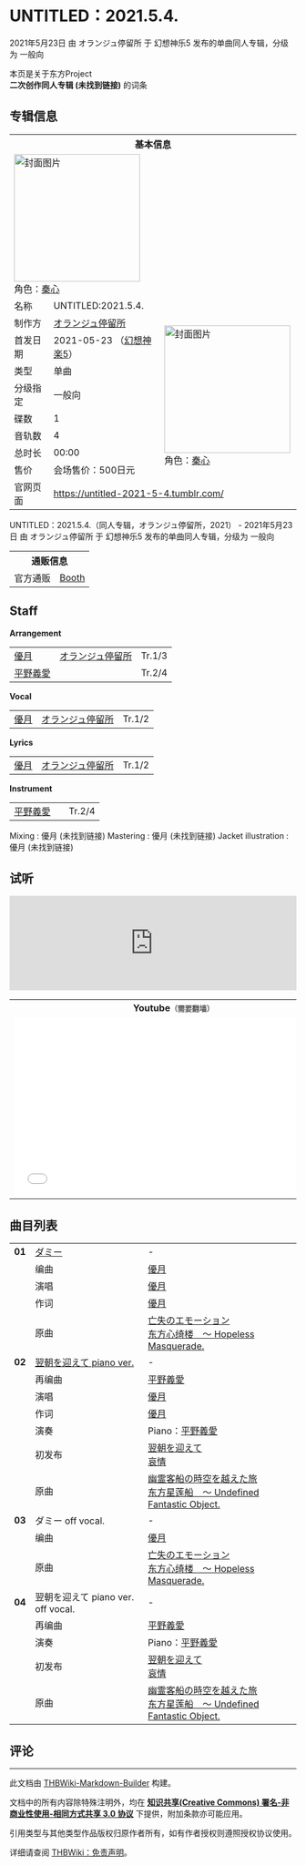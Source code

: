 # UNTITLED：2021.5.4.

<!-- source html: G:\repos\THBWiki-Markdown-Builder\THBWikiMarkdown\Temp\main\f\f8\ns0%3AUNTITLED%EF%BC%9A2021%2E5%2E4%2E.html -->

2021年5月23日 由 オランジュ停留所 于 幻想神乐5 发布的单曲同人专辑，分级为 一般向

本页是关于东方Project  
 **二次创作同人专辑 (未找到链接)** 的词条
## 专辑信息

<table><tbody><tr><th colspan="3">基本信息</th></tr><tr><td class="cover-artwork-mobile" colspan="2"><a href="./文件-UNTITLED：2021.5.4.封面.jpg.md" class="image" title="封面图片"><img alt="封面图片" src="https://upload.thwiki.cc/thumb/b/b1/UNTITLED%EF%BC%9A2021.5.4.%E5%B0%81%E9%9D%A2.jpg/221px-UNTITLED%EF%BC%9A2021.5.4.%E5%B0%81%E9%9D%A2.jpg" decoding="async" loading="lazy" width="221" height="224" srcset="https://upload.thwiki.cc/thumb/b/b1/UNTITLED%EF%BC%9A2021.5.4.%E5%B0%81%E9%9D%A2.jpg/332px-UNTITLED%EF%BC%9A2021.5.4.%E5%B0%81%E9%9D%A2.jpg 1.5x, https://upload.thwiki.cc/thumb/b/b1/UNTITLED%EF%BC%9A2021.5.4.%E5%B0%81%E9%9D%A2.jpg/443px-UNTITLED%EF%BC%9A2021.5.4.%E5%B0%81%E9%9D%A2.jpg 2x" data-file-width="1709" data-file-height="1730"></a><div class="cover-char">角色：<a href="./秦心.md" title="秦心">秦心</a></div></td>
</tr><tr><td class="label">名称</td><td colspan="2"> UNTITLED:2021.5.4. </td></tr><tr><td class="label">制作方</td><td><a href="./オランジュ停留所.md" title="オランジュ停留所">オランジュ停留所</a></td><td class="cover-artwork" rowspan="8" style="min-width:224px;"><a href="./文件-UNTITLED：2021.5.4.封面.jpg.md" class="image" title="封面图片"><img alt="封面图片" src="https://upload.thwiki.cc/thumb/b/b1/UNTITLED%EF%BC%9A2021.5.4.%E5%B0%81%E9%9D%A2.jpg/221px-UNTITLED%EF%BC%9A2021.5.4.%E5%B0%81%E9%9D%A2.jpg" decoding="async" loading="lazy" width="221" height="224" srcset="https://upload.thwiki.cc/thumb/b/b1/UNTITLED%EF%BC%9A2021.5.4.%E5%B0%81%E9%9D%A2.jpg/332px-UNTITLED%EF%BC%9A2021.5.4.%E5%B0%81%E9%9D%A2.jpg 1.5x, https://upload.thwiki.cc/thumb/b/b1/UNTITLED%EF%BC%9A2021.5.4.%E5%B0%81%E9%9D%A2.jpg/443px-UNTITLED%EF%BC%9A2021.5.4.%E5%B0%81%E9%9D%A2.jpg 2x" data-file-width="1709" data-file-height="1730"></a><div class="cover-char">角色：<a href="./秦心.md" title="秦心">秦心</a></div></td>
</tr><tr><td class="label">首发日期</td><td>2021-05-23&#160;（<a href="/展会作品列表?e=%E5%B9%BB%E6%83%B3%E7%A5%9E%E4%B9%90%235">幻想神楽5</a>）</td></tr><tr><td class="label">类型</td><td>单曲</td></tr><tr><td class="label">分级指定</td><td>一般向</td></tr><tr><td class="label">碟数</td><td>1</td></tr><tr><td class="label">音轨数</td><td>4</td></tr><tr><td class="label">总时长</td><td>00:00</td></tr><tr><td class="label">售价</td><td>会场售价：500日元</td></tr>
<tr><td class="label">官网页面</td><td colspan="2"><a rel="nofollow" class="external free" href="https://untitled-2021-5-4.tumblr.com/">https://untitled-2021-5-4.tumblr.com/</a></td></tr></tbody></table>

UNTITLED：2021.5.4.（同人专辑，オランジュ停留所，2021） - 2021年5月23日 由 オランジュ停留所 于 幻想神乐5 发布的单曲同人专辑，分级为 一般向

<table><tbody><tr><th colspan="3">通贩信息</th></tr><tr><td class="label">官方通贩</td><td colspan="2"><a rel="nofollow" class="external text" href="https://booth.pm/items/2982294">Booth</a></td></tr></tbody></table>


## Staff
  
 **Arrangement**   

<table><tbody><tr><td><a href="/index.php?title=%E5%84%AA%E6%9C%88&amp;action=edit&amp;redlink=1" class="new" title="優月（页面不存在）">優月</a></td><td><a href="./オランジュ停留所.md" title="オランジュ停留所">オランジュ停留所</a></td><td>Tr.1/3</td></tr><tr><td><a href="/index.php?title=%E5%B9%B3%E9%87%8E%E7%BE%A9%E6%84%9B&amp;action=edit&amp;redlink=1" class="new" title="平野義愛（页面不存在）">平野義愛</a></td><td></td><td>Tr.2/4</td></tr></tbody></table>

  
 **Vocal**   

<table><tbody><tr><td><a href="/index.php?title=%E5%84%AA%E6%9C%88&amp;action=edit&amp;redlink=1" class="new" title="優月（页面不存在）">優月</a></td><td><a href="./オランジュ停留所.md" title="オランジュ停留所">オランジュ停留所</a></td><td>Tr.1/2</td></tr></tbody></table>

  
 **Lyrics**   

<table><tbody><tr><td><a href="/index.php?title=%E5%84%AA%E6%9C%88&amp;action=edit&amp;redlink=1" class="new" title="優月（页面不存在）">優月</a></td><td><a href="./オランジュ停留所.md" title="オランジュ停留所">オランジュ停留所</a></td><td>Tr.1/2</td></tr></tbody></table>

  
 **Instrument**   

<table><tbody><tr><td><a href="/index.php?title=%E5%B9%B3%E9%87%8E%E7%BE%A9%E6%84%9B&amp;action=edit&amp;redlink=1" class="new" title="平野義愛（页面不存在）">平野義愛</a></td><td></td><td>Tr.2/4</td></tr></tbody></table>


Mixing
: 優月 (未找到链接)
Mastering
: 優月 (未找到链接)
Jacket illustration
: 優月 (未找到链接)

## 试听
  
<iframe width="100%" height="166" scrolling="no" frameborder="no" src="https://w.soundcloud.com/player/?url=https%3A//api.soundcloud.com/tracks/1051523407&amp;color=ff5500&amp;auto_play=false&amp;hide_related=false&amp;show_comments=true&amp;show_user=true&amp;show_reposts=false&amp;visual=false"></iframe>

  


<table>

<tbody><tr>
<th>Youtube<span style="font-family: sans-serif; cursor: default; color:#555; font-size: 0.8em; bottom: 0.1em; font-weight: bold;" title="连接到需要翻墙网页">（需要翻墙）</span>
</th></tr>
<tr>
<td><iframe width="560" height="315" src="//www.youtube-nocookie.com/embed/sK9yC-dZ3hc?" frameborder="0" allowfullscreen=""></iframe>
</td></tr></tbody></table>


## 曲目列表

<table><tbody><tr><td id="1" class="infoRD"><b>01</b></td><td id="ダミー" colspan="2" class="title"><span class="new" title="（歌词页面不存在）"><a href="/index.php?title=%E6%AD%8C%E8%AF%8D:%E3%83%80%E3%83%9F%E3%83%BC&amp;boilerplate=模板:页面模板/曲目歌词&amp;action=edit">ダミー</a></span><span class="thcsearchlinks"><a rel="nofollow" class="external text" href="https://cd.thwiki.cc?arrange=優月&amp;vocal=優月&amp;lyric=優月&amp;ogmusic=亡失のエモーション&amp;fromwiki=UNTITLED：2021.5.4."><span title="搜索相似同人曲"></span></a></span></td><td class="time">-</td></tr><tr><td class="left"></td><td class="label">编曲</td><td class="text" colspan="2"><a href="/index.php?title=%E5%84%AA%E6%9C%88&amp;action=edit&amp;redlink=1" class="new" title="優月（页面不存在）">優月</a><span class="thcsearchlinks"><a rel="nofollow" class="external text" href="https://cd.thwiki.cc?arrange=，優月&amp;fromwiki=UNTITLED：2021.5.4."><span></span></a></span></td></tr><tr><td class="left"></td><td class="label">演唱</td><td class="text" colspan="2"><a href="/index.php?title=%E5%84%AA%E6%9C%88&amp;action=edit&amp;redlink=1" class="new" title="優月（页面不存在）">優月</a><span class="thcsearchlinks"><a rel="nofollow" class="external text" href="https://cd.thwiki.cc?vocal=優月&amp;fromwiki=UNTITLED：2021.5.4."><span></span></a></span></td></tr><tr><td class="left"></td><td class="label">作词</td><td class="text" colspan="2"><a href="/index.php?title=%E5%84%AA%E6%9C%88&amp;action=edit&amp;redlink=1" class="new" title="優月（页面不存在）">優月</a><span class="thcsearchlinks"><a rel="nofollow" class="external text" href="https://cd.thwiki.cc?lyric=優月&amp;fromwiki=UNTITLED：2021.5.4."><span></span></a></span></td></tr><tr><td class="left"></td><td class="label">原曲</td><td class="text" colspan="2"><span class="thcsearchlinks"><a rel="nofollow" class="external text" href="https://cd.thwiki.cc?ogmusic=亡失のエモーション&amp;fromwiki=UNTITLED：2021.5.4."><span></span></a></span><div class="ogmusic"><a href="/%E4%BA%A1%E5%A4%B1%E3%81%AE%E3%82%A8%E3%83%A2%E3%83%BC%E3%82%B7%E3%83%A7%E3%83%B3" class="mw-redirect" title="亡失のエモーション">亡失のエモーション</a></div><div class="source"><a href="/%E4%B8%9C%E6%96%B9%E5%BF%83%E7%BB%AE%E6%A5%BC_%EF%BD%9E_Hopeless_Masquerade." class="mw-redirect" title="东方心绮楼 ～ Hopeless Masquerade.">东方心绮楼　～ Hopeless Masquerade.</a></div></td></tr>
<tr><td id="2" class="infoO"><b>02</b></td><td id="翌朝を迎えて_piano_ver." colspan="2" class="title"><span class="new" title="（歌词页面不存在）"><a href="/index.php?title=%E6%AD%8C%E8%AF%8D:%E7%BF%8C%E6%9C%9D%E3%82%92%E8%BF%8E%E3%81%88%E3%81%A6&amp;boilerplate=模板:页面模板/曲目歌词&amp;action=edit">翌朝を迎えて piano ver.</a></span><span class="thcsearchlinks"><a rel="nofollow" class="external text" href="https://cd.thwiki.cc?arrange=平野義愛&amp;vocal=優月&amp;lyric=優月&amp;ogmusic=幽霊客船の時空を越えた旅&amp;fromwiki=UNTITLED：2021.5.4."><span title="搜索相似同人曲"></span></a></span></td><td class="time">-</td></tr><tr><td class="left"></td><td class="label">再编曲</td><td class="text" colspan="2"><a href="/index.php?title=%E5%B9%B3%E9%87%8E%E7%BE%A9%E6%84%9B&amp;action=edit&amp;redlink=1" class="new" title="平野義愛（页面不存在）">平野義愛</a><span class="thcsearchlinks"><a rel="nofollow" class="external text" href="https://cd.thwiki.cc?arrange=平野義愛&amp;fromwiki=UNTITLED：2021.5.4."><span></span></a></span></td></tr><tr><td class="left"></td><td class="label">演唱</td><td class="text" colspan="2"><a href="/index.php?title=%E5%84%AA%E6%9C%88&amp;action=edit&amp;redlink=1" class="new" title="優月（页面不存在）">優月</a><span class="thcsearchlinks"><a rel="nofollow" class="external text" href="https://cd.thwiki.cc?vocal=優月&amp;fromwiki=UNTITLED：2021.5.4."><span></span></a></span></td></tr><tr><td class="left"></td><td class="label">作词</td><td class="text" colspan="2"><a href="/index.php?title=%E5%84%AA%E6%9C%88&amp;action=edit&amp;redlink=1" class="new" title="優月（页面不存在）">優月</a><span class="thcsearchlinks"><a rel="nofollow" class="external text" href="https://cd.thwiki.cc?lyric=優月&amp;fromwiki=UNTITLED：2021.5.4."><span></span></a></span></td></tr><tr><td class="left"></td><td class="label">演奏</td><td class="text" colspan="2">Piano：<a href="/index.php?title=%E5%B9%B3%E9%87%8E%E7%BE%A9%E6%84%9B&amp;action=edit&amp;redlink=1" class="new" title="平野義愛（页面不存在）">平野義愛</a></td></tr><tr><td class="left"></td><td class="label">初发布</td><td class="text" colspan="2"><a href="/%E5%93%80%E6%83%85#2" title="哀情">翌朝を迎えて</a><div class="source"><a href="./哀情.md" title="哀情">哀情</a></div></td></tr><tr><td class="left"></td><td class="label">原曲</td><td class="text" colspan="2"><span class="thcsearchlinks"><a rel="nofollow" class="external text" href="https://cd.thwiki.cc?ogmusic=幽霊客船の時空を越えた旅&amp;fromwiki=UNTITLED：2021.5.4."><span></span></a></span><div class="ogmusic"><a href="/%E5%B9%BD%E9%9C%8A%E5%AE%A2%E8%88%B9%E3%81%AE%E6%99%82%E7%A9%BA%E3%82%92%E8%B6%8A%E3%81%88%E3%81%9F%E6%97%85" class="mw-redirect" title="幽霊客船の時空を越えた旅">幽霊客船の時空を越えた旅</a></div><div class="source"><a href="/%E4%B8%9C%E6%96%B9%E6%98%9F%E8%8E%B2%E8%88%B9_%EF%BD%9E_Undefined_Fantastic_Object." class="mw-redirect" title="东方星莲船 ～ Undefined Fantastic Object.">东方星莲船　～ Undefined Fantastic Object.</a></div></td></tr>
<tr><td id="3" class="infoYD"><b>03</b></td><td id="ダミー_off_vocal." colspan="2" class="title">ダミー off vocal.<span class="thcsearchlinks"><a rel="nofollow" class="external text" href="https://cd.thwiki.cc?arrange=優月&amp;ogmusic=亡失のエモーション&amp;fromwiki=UNTITLED：2021.5.4."><span title="搜索相似同人曲"></span></a></span></td><td class="time">-</td></tr><tr><td class="left"></td><td class="label">编曲</td><td class="text" colspan="2"><a href="/index.php?title=%E5%84%AA%E6%9C%88&amp;action=edit&amp;redlink=1" class="new" title="優月（页面不存在）">優月</a><span class="thcsearchlinks"><a rel="nofollow" class="external text" href="https://cd.thwiki.cc?arrange=，優月&amp;fromwiki=UNTITLED：2021.5.4."><span></span></a></span></td></tr><tr><td class="left"></td><td class="label">原曲</td><td class="text" colspan="2"><span class="thcsearchlinks"><a rel="nofollow" class="external text" href="https://cd.thwiki.cc?ogmusic=亡失のエモーション&amp;fromwiki=UNTITLED：2021.5.4."><span></span></a></span><div class="ogmusic"><a href="/%E4%BA%A1%E5%A4%B1%E3%81%AE%E3%82%A8%E3%83%A2%E3%83%BC%E3%82%B7%E3%83%A7%E3%83%B3" class="mw-redirect" title="亡失のエモーション">亡失のエモーション</a></div><div class="source"><a href="/%E4%B8%9C%E6%96%B9%E5%BF%83%E7%BB%AE%E6%A5%BC_%EF%BD%9E_Hopeless_Masquerade." class="mw-redirect" title="东方心绮楼 ～ Hopeless Masquerade.">东方心绮楼　～ Hopeless Masquerade.</a></div></td></tr>
<tr><td id="4" class="infoO"><b>04</b></td><td id="翌朝を迎えて_piano_ver._off_vocal." colspan="2" class="title">翌朝を迎えて piano ver. off vocal.<span class="thcsearchlinks"><a rel="nofollow" class="external text" href="https://cd.thwiki.cc?arrange=平野義愛&amp;ogmusic=幽霊客船の時空を越えた旅&amp;fromwiki=UNTITLED：2021.5.4."><span title="搜索相似同人曲"></span></a></span></td><td class="time">-</td></tr><tr><td class="left"></td><td class="label">再编曲</td><td class="text" colspan="2"><a href="/index.php?title=%E5%B9%B3%E9%87%8E%E7%BE%A9%E6%84%9B&amp;action=edit&amp;redlink=1" class="new" title="平野義愛（页面不存在）">平野義愛</a><span class="thcsearchlinks"><a rel="nofollow" class="external text" href="https://cd.thwiki.cc?arrange=平野義愛&amp;fromwiki=UNTITLED：2021.5.4."><span></span></a></span></td></tr><tr><td class="left"></td><td class="label">演奏</td><td class="text" colspan="2">Piano：<a href="/index.php?title=%E5%B9%B3%E9%87%8E%E7%BE%A9%E6%84%9B&amp;action=edit&amp;redlink=1" class="new" title="平野義愛（页面不存在）">平野義愛</a></td></tr><tr><td class="left"></td><td class="label">初发布</td><td class="text" colspan="2"><a href="/%E5%93%80%E6%83%85#2" title="哀情">翌朝を迎えて</a><div class="source"><a href="./哀情.md" title="哀情">哀情</a></div></td></tr><tr><td class="left"></td><td class="label">原曲</td><td class="text" colspan="2"><span class="thcsearchlinks"><a rel="nofollow" class="external text" href="https://cd.thwiki.cc?ogmusic=幽霊客船の時空を越えた旅&amp;fromwiki=UNTITLED：2021.5.4."><span></span></a></span><div class="ogmusic"><a href="/%E5%B9%BD%E9%9C%8A%E5%AE%A2%E8%88%B9%E3%81%AE%E6%99%82%E7%A9%BA%E3%82%92%E8%B6%8A%E3%81%88%E3%81%9F%E6%97%85" class="mw-redirect" title="幽霊客船の時空を越えた旅">幽霊客船の時空を越えた旅</a></div><div class="source"><a href="/%E4%B8%9C%E6%96%B9%E6%98%9F%E8%8E%B2%E8%88%B9_%EF%BD%9E_Undefined_Fantastic_Object." class="mw-redirect" title="东方星莲船 ～ Undefined Fantastic Object.">东方星莲船　～ Undefined Fantastic Object.</a></div></td></tr></tbody></table>


## 评论




---

此文档由 [THBWiki-Markdown-Builder](https://github.com/Delsin-Yu/THBWiki-Markdown-Builder) 构建。

文档中的所有内容除特殊注明外，均在 [**知识共享(Creative Commons) 署名-非商业性使用-相同方式共享 3.0 协议**](https://creativecommons.org/licenses/by-sa/3.0/deed.zh-hans) 下提供，附加条款亦可能应用。

引用类型与其他类型作品版权归原作者所有，如有作者授权则遵照授权协议使用。

详细请查阅 [THBWiki：免责声明](https://thbwiki.cc/THBWiki:%E5%85%8D%E8%B4%A3%E5%A3%B0%E6%98%8E)。

